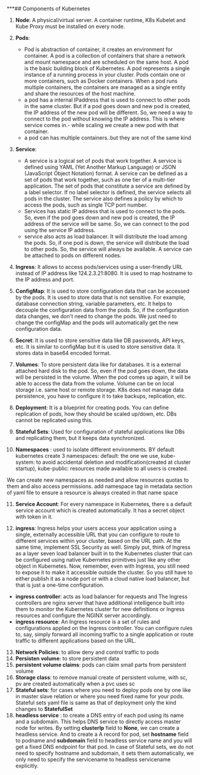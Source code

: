 ***## Components of Kubernetes

1. **Node**: A physical/virtual server. A container runtime, K8s Kubelet and Kube Proxy must be installed on every node.
   
2. **Pods**: 
   - Pod is abstraction of container, it creates an environment for container. A pod is a collection of containers that share a network and mount namespace and are scheduled on the same host. A pod is the basic building block of Kubernetes. A pod represents a single instance of a running process in your cluster. Pods contain one or more containers, such as Docker containers. When a pod runs multiple containers, the containers are managed as a single entity and share the resources of the host machine.
   - a pod has a internal IPaddress that is used to connect to other pods in the same cluster. But if a pod goes down and new pod is created, the IP address of the new pod will be different. So, we need a way to connect to the pod without knowing the IP address. This is where service comes in.- while scaling we create a new pod with that container.
   - a pod can has multiple containers..but they are not of the same kind

3. **Service**: 
   - A service is a logical set of pods that work together. A service is defined using YAML (Yet Another Markup Language) or JSON (JavaScript Object Notation) format. A service can be defined as a set of pods that work together, such as one tier of a multi-tier application. The set of pods that constitute a service are defined by a label selector. If no label selector is defined, the service selects all pods in the cluster. The service also defines a policy by which to access the pods, such as single TCP port number. 
   - Services has static IP address that is used to connect to the pods. So, even if the pod goes down and new pod is created, the IP address of the service will be same. So, we can connect to the pod using the service IP address.
   - service also acts as load balancer. It will distribute the load among the pods. So, if one pod is down, the service will distribute the load to other pods. So, the service will always be available. A service can be attached to pods on different nodes.

4. **Ingress**: It allows to access pods/services using a user-friendly URL instead of IP address like 124.2.3.21:8080. It is used to map hostname to the IP address and port. 

5. **ConfigMap**: It is used to store configuration data that can be accessed by the pods. It is used to store data that is not sensitive. For example, database connection string, variable parameters, etc. It helps to decouple the configuration data from the pods. So, if the configuration data changes, we don't need to change the pods. We just need to change the configMap and the pods will automatically get the new configuration data.
   
6. **Secret**: It is used to store sensitive data like DB passwords, API keys, etc. It is similar to configMap but it is used to store sensitive data. It stores data in base64 encoded format.
   
7. **Volumes**: To store persistent data like for databases. It is a external attached hard disk to the pod. So, even if the pod goes down, the data will be persisted in the volume. When the pod comes up again, it will be able to access the data from the volume. Volume can be on local storage i.e. same host or remote storage. K8s does not manage data persistence, you have to configure it to take backups, replication, etc.
   
8. **Deployment**: It is a blueprint for creating pods. You can define replication of pods, how they should be scaled up/down, etc. DBs cannot be replicated using this.
   
9. **Stateful Sets**: Used for configuration of stateful applications like DBs and replicating them, but it keeps data synchronized.
    
10. **Namespaces** : used to isolate different environments. BY default kubernetes create 3 namespaces: default: the one we use, kube-system: to avoid accidental deletion and modification(created at cluster startup), kube-public: resources made available to all users is created.
    
We can create new namespaces as needed and allow resources quotas to them and also access permissions. add namespace tag in metadata section of yaml file to ensure a resource is always created in that name space

11. **Service Account**: For every namespace in Kubernetes, there s a default service account which is created automatically. It has a secret object with token in it.
    
12. **ingress**: Ingress helps your users access your application using a single, externally accessible URL that you can configure to route to different services within your cluster, based on the URL path. At the same time, implement SSL Security as well. Simply put, think of Ingress as a layer seven load balancer built in to the Kubernetes cluster that can be configured using native Kubernetes primitives just like any other object in Kubernetes. Now, remember, even with Ingress, you still need to expose it to make it accessible outside the cluster. So you still have to either publish it as a node port or with a cloud native load balancer, but that is just a one-time configuration.
   - **ingress controller**: acts as load balancer for requests and The Ingress controllers are nginx server that have additional intelligence built into them to monitor the Kubernetes cluster for new definitions or Ingress resources and configure the NGINX server accordingly.
   - **ingress resource**: An Ingress resource is a set of rules and configurations applied on the Ingress controller. You can configure rules to, say, simply forward all incoming traffic to a single application or route traffic to different applications based on the URL.

13. **Network Policies**: to allow deny and control traffic to pods
14. **Persisten volume**: to store persistent data
15. **persistent volume claims**: pods can claim small parts from persistent volume
16. **Storage class**: to remove manual create of persistent volume, with sc, pv are created automatically when a pvc uses sc
17. **Stateful sets**: for cases where you need to deploy pods one by one like in master slave relation or where you need fixed name for your pods. Stateful sets yaml file is same as that of deployment only the kind changes to **StatefulSet**
18. **headless service** : to create a DNS entry of each pod using its name  and a subdomain. This helps DNS service to directly access master node for writes. By setting **clusterIp** field to **None**, we can create a headless service. And to create a A record for pod, set **hostname** field to podname and **subdomain** field to headless service name and you will get a fixed DNS endpoint for that pod. In case of Stateful sets, we do not need to specify hostname and subdomain, it sets them automatically, we only need to specify the servicename to headless servicename explicitly.